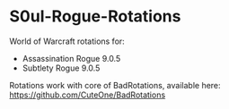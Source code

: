 # S0ul-Rogue-Rotations

World of Warcraft rotations for: 
  - Assassination Rogue 9.0.5
  - Subtlety Rogue 9.0.5

Rotations work with core of BadRotations, available here:
https://github.com/CuteOne/BadRotations
